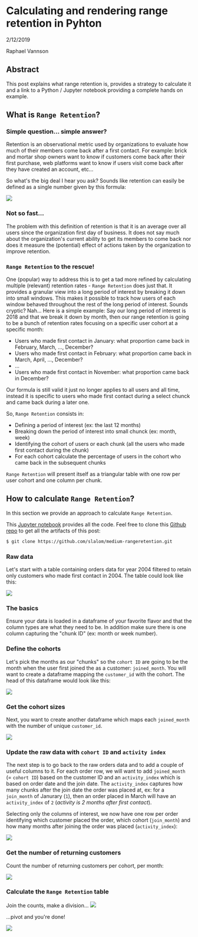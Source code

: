 # Calculating and rendering range retention in Pyhton


2/12/2019

Raphael Vannson


## Abstract
This post explains what range retention is, provides a strategy to calculate it and a link to a Python / Jupyter notebook providing a complete hands on example.



## What is `Range Retention`?
### Simple question... simple answer?

Retention is an observational metric used by organizations to evaluate how much of their members come back after a  first contact. For example: brick and mortar shop owners want to know if customers come back after their first purchase, web platforms want to know if users visit come back after they have created an account, etc...

So what's the big deal I hear you ask? Sounds like retention can easily be defined as a single number given by this formula:

![](img/formula.png)


### Not so fast...
The problem with this definition of retention is that it is an average over all users since the organization first day of business. It does not say much about the organization's current ability to get its members to come back nor does it measure the (potential) effect of actions taken by the organization to improve retention. 


### `Range Retention` to the rescue!

One (popular) way to address this is to get a tad more refined by calculating multiple (relevant) retention rates - `Range Retention` does just that. It provides a granular view into a long period of interest by breaking it down into small windows. This makes it possible to track how users of each window behaved throughout the rest of the long period of interest. Sounds cryptic? Nah... Here is a simple example: Say our long period of interest is 2018 and that we break it down by month, then our range retention is going to be a bunch of retention rates focusing on a specific user cohort at a specific month: 

 * Users who made first contact in January: what proportion came back in February, March, ..., December?
 * Users who made first contact in February: what proportion came back in March, April, ..., December?
 * ...
 * Users who made first contact in November: what proportion came back in December?

Our formula is still valid it just no longer applies to all users and all time, instead it is specific to users who made first contact during a select chunck and came back during a later one.

So, `Range Retention` consists in:

 * Defining a period of interest (ex: the last 12 months) 
 * Breaking down the period of interest into small chunck (ex: month, week)
 * Identifying the cohort of users or each chunk (all the users who made first contact during the chunk)
 * For each cohort calculate the percentage of users in the cohort who came back in the subsequent chunks
 
 
`Range Retention` will present itself as a triangular table with one row per user cohort and one column per chunk.



## How to calculate `Range Retention`?

In this section we provide an approach to calculate `Range Retention`.

This [Jupyter notebook](https://github.com/slalom/medium-rangeretention/blob/master/notebook/range-retention.ipynb) provides all the code. Feel free to clone this [Github repo](https://github.com/slalom/medium-rangeretention.git) to get all the artifacts of this post:

```bash
$ git clone https://github.com/slalom/medium-rangeretention.git
```


### Raw data

Let's start with a table containing orders data for year 2004 filtered to retain only customers who made first contact in 2004. The table could look like this:

![](img/rawdata.png)


### The basics
Ensure your data is loaded in a dataframe of your favorite flavor and that the column types are what they need to be. In addition make sure there is one column capturing the "chunk ID" (ex: month or week number). 



### Define the cohorts
Let's pick the months as our "chunks" so the `cohort ID` are going to be the month when the user first joined the as a customer: `joined_month`. You will want to create a dataframe mapping the `customer_id` with the cohort. The head of this dataframe would look like this:

![](img/cohorts_df.png)


### Get the cohort sizes

Next, you want to create another dataframe which maps each `joined_month` with the number of unique `customer_id`.

![](img/cohort_sizes_df.png)


### Update the raw data with `cohort ID` and `activity index`

The next step is to go back to the raw orders data and to add a couple of useful columns to it. For each order row, we will want to add `joined_month` (= `cohort ID`) based on the customer ID and an `activity_index` which is based on order date and the join date. The `activity_index` captures how many chunks after the join date the order was placed at, ex: for a `join_month` of Janurary (`1`), then an order placed in March will have an `activity_index` of `2` (*activity is 2 months after first contact*).

Selecting only the columns of interest, we now have one row per order identifying which customer placed the order, which cohort (`join_month`) and how many months after joining the order was placed (`activity_index`):

![](img/df.png)


### Get the number of returning customers 

Count the number of returning customers per cohort, per month:

![](img/activity_size_df.png)


### Calculate the `Range Retention` table

Join the counts, make a division...
![](img/retention_df.png)


...pivot and you're done!

![](img/retention_tbl.png)

